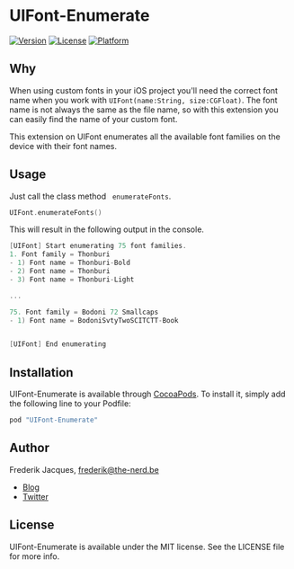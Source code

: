 # UIFont-Enumerate

[![Version](https://img.shields.io/cocoapods/v/UIFont-Enumerate.svg?style=flat)](http://cocoapods.org/pods/UIFont-Enumerate)
[![License](https://img.shields.io/cocoapods/l/UIFont-Enumerate.svg?style=flat)](http://cocoapods.org/pods/UIFont-Enumerate)
[![Platform](https://img.shields.io/cocoapods/p/UIFont-Enumerate.svg?style=flat)](http://cocoapods.org/pods/UIFont-Enumerate)

## Why
When using custom fonts in your iOS project you'll need the correct font name when you work with ` UIFont(name:String, size:CGFloat) `. The font name is not always the same as the file name, so with this extension you can easily find the name of your custom font.

This extension on UIFont enumerates all the available font families on the device with their font names.

## Usage

Just call the class method ` enumerateFonts`.

```swift
UIFont.enumerateFonts()
```

This will result in the following output in the console.
```swift
[UIFont] Start enumerating 75 font families.
1. Font family = Thonburi
- 1) Font name = Thonburi-Bold
- 2) Font name = Thonburi
- 3) Font name = Thonburi-Light

...

75. Font family = Bodoni 72 Smallcaps
- 1) Font name = BodoniSvtyTwoSCITCTT-Book


[UIFont] End enumerating
```



## Installation

UIFont-Enumerate is available through [CocoaPods](http://cocoapods.org). To install
it, simply add the following line to your Podfile:

```ruby
pod "UIFont-Enumerate"
```

## Author

Frederik Jacques, frederik@the-nerd.be

* [Blog](http://www.the-nerd.be/blog)
* [Twitter](http://www.twitter.com/thenerd_be)

## License

UIFont-Enumerate is available under the MIT license. See the LICENSE file for more info.
